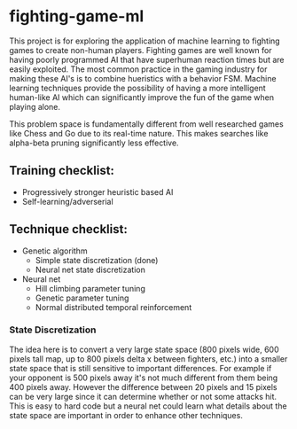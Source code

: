 # fighting-game-ml
This project is for exploring the application of machine learning to fighting games to create non-human players. Fighting games are well known for having poorly programmed AI that have superhuman reaction times but are easily exploited. The most common practice in the gaming industry for making these AI's is to combine hueristics with a behavior FSM. Machine learning techniques provide the possibility of having a more intelligent human-like AI which can significantly improve the fun of the game when playing alone.

This problem space is fundamentally different from well researched games like Chess and Go due to its real-time nature. This makes searches like alpha-beta pruning significantly less effective.

## Training checklist:
- Progressively stronger heuristic based AI
- Self-learning/adverserial

## Technique checklist:
- Genetic algorithm
  - Simple state discretization (done)
  - Neural net state discretization
- Neural net
  - Hill climbing parameter tuning
  - Genetic parameter tuning
  - Normal distributed temporal reinforcement


### State Discretization

The idea here is to convert a very large state space (800 pixels wide, 600 pixels tall map, up to 800 pixels delta x between fighters, etc.) into a smaller state space that is still sensitive to important differences. For example if your opponent is 500 pixels away it's not much different from them being 400 pixels away. However the difference between 20 pixels and 15 pixels can be very large since it can determine whether or not some attacks hit. This is easy to hard code but a neural net could learn what details about the state space are important in order to enhance other techniques.
